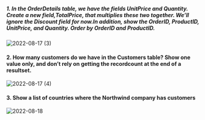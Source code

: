 ##### 1. In the OrderDetails table, we have the fields UnitPrice and Quantity. Create a new field,TotalPrice, that multiplies these two together. We’ll ignore the Discount field for now.In addition, show the OrderID, ProductID, UnitPrice, and Quantity. Order by OrderID and ProductID.
  
![2022-08-17 (3)](https://user-images.githubusercontent.com/111266884/185143437-712c1a54-416f-4341-8955-0aeefacd2f89.png)

#### 2. How many customers do we have in the Customers table? Show one value only, and don’t rely on getting the recordcount at the end of a resultset.

![2022-08-17 (4)](https://user-images.githubusercontent.com/111266884/185144604-bf99a65f-f76e-43c8-99f7-d032593feab0.png)

#### 3. Show a list of countries where the Northwind company has customers

![2022-08-18](https://user-images.githubusercontent.com/111266884/185409000-2bab8468-db0f-4bf2-82c4-7dbb220b3740.png)
